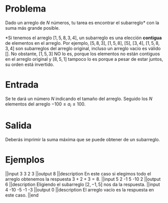 # Problema

Dado un arreglo de $N$ números, tu tarea es encontrar el subarreglo* con la suma más grande posible.

*Si tenemos el arreglo $[1, 5, 8, 3, 4]$, un subarreglo es una elección **contigua** de elementos en el arreglo. Por ejemplo, $[5, 8, 3]$, $[1, 5, 8]$, $[5]$, $[3, 4]$, $[1, 5, 8, 3, 4]$ son subarreglos del arreglo original, incluso un arreglo vacío es válido $[]$. No obstante, $[1, 5, 3]$ NO lo es, porque los elementos no están contiguos en el arreglo original y $[8, 5, 1]$ tampoco lo es porque a pesar de estar juntos, su orden está invertido.

# Entrada

Se te dará un número $N$ indicando el tamaño del arreglo. Seguido los $N$ elementos del arreglo $-100 \leq a_i \leq 100$.

# Salida

Deberás imprimir la suma máxima que se puede obtener de un subarreglo.

# Ejemplos

||input
3
3 2 3
||output
8
||description
En este caso si elegimos todo el arreglo obtenemos la respuesta $3 + 2 + 3 = 8$.
||input
5
2 -1 5 -10 2
||output
6
||description
Eligiendo el subarreglo $[2, -1, 5]$ nos da la respuesta.
||input
4
-10 -5 -1 -3
||output
0
||description
El arreglo vacío es la respuesta en este caso.
||end